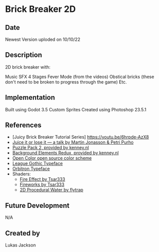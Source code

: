 # Brick Breaker 2D

## Date
Newest Version uploded on 10/10/22

## Description
2D brick breaker with:

Music
SFX
4 Stages
Fever Mode (from the videos)
Obstical bricks (these don't need to be broken to progress through the game)
Etc.

## Implementation
Built using Godot 3.5
Custom Sprites Created using Photoshop 23.5.1


## References
 * [Juicy Brick Breaker Tutorial Series] https://youtu.be/6hrpde-AzX8
 * [Juice it or lose it — a talk by Martin Jonasson & Petri Purho](https://www.youtube.com/watch?v=Fy0aCDmgnxg)
 * [Puzzle Pack 2, provided by kenney.nl](https://kenney.nl/assets/puzzle-pack-2)
 * [Background Elements Redux, provided by kenney.nl](https://kenney.nl/assets/background-elements-redux)
 * [Open Color open source color scheme](https://yeun.github.io/open-color/)
 * [League Gothic Typeface](https://www.theleagueofmoveabletype.com/league-gothic)
 * [Orbitron Typeface](https://www.theleagueofmoveabletype.com/orbitron)
 * Shaders:
	 * [Fire Effect by Tsar333](https://godotshaders.com/shader/fire-effect/)
	 * [Fireworks by Tsar333](https://godotshaders.com/shader/fireworks/)
	 * [2D Procedural Water by flytrap](https://godotshaders.com/shader/perlin-procedural-water/)
   
## Future Development
N/A

## Created by
Lukas Jackson
